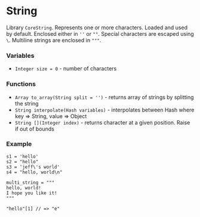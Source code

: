# String

Library `CoreString`. Represents one or more characters. Loaded and used by default. Enclosed either in `''` or `""`. Special characters are escaped using `\`. Multiline strings are enclosed in `"""`.

### Variables

* `Integer size = 0` - number of characters

### Functions

* `Array to_array(String split = '')` - returns array of strings by splitting the string
* `String interpolate(Hash variables)` - interpolates between Hash where key => String, value => Object
* `String [](Integer index)` - returns character at a given position. Raise if out of bounds

### Example

````
s1 = 'hello'
s2 = "hello"
s3 = 'jeff\'s world'
s4 = "hello, world\n"

multi_string = """
hello, world!
I hope you like it!
"""

"hello"[1] // => "e"
````



